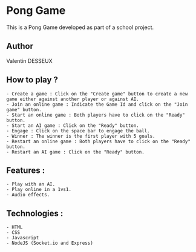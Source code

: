 # Pong Game

This is a Pong Game developed as part of a school project.

## Author

Valentin DESSEUX

## How to play ?

	- Create a game : Click on the "Create game" button to create a new game either against another player or against AI.
	- Join an online game : Indicate the Game Id and click on the "Join game" button.
	- Start an online game : Both players have to click on the "Ready" button.
	- Start an AI game : Click on the "Ready" button.
	- Engage : Click on the space bar to engage the ball.
	- Winner : The winner is the first player with 5 goals.
	- Restart an online game : Both players have to click on the "Ready" button.
	- Restart an AI game : Click on the "Ready" button.

## Features :

	- Play with an AI.
	- Play online in a 1vs1.
	- Audio effects.

## Technologies :

	- HTML
	- CSS
	- Javascript
	- NodeJS (Socket.io and Express)


